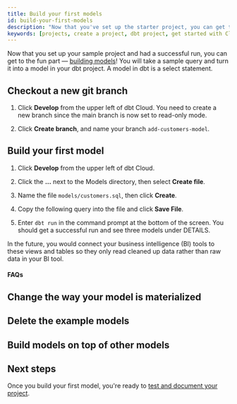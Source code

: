 ```yaml
---
title: Build your first models
id: build-your-first-models
description: "Now that you've set up the starter project, you can get to the fun part — building models!"
keywords: [projects, create a project, dbt project, get started with Cloud]
---
```


Now that you set up your sample project and had a successful run, you can get to the fun part — [building models](/docs/build/sql-models)! You will take a sample query and turn it into a model in your dbt project. A model in dbt is a select statement.

## Checkout a new git branch

1. Click **Develop** from the upper left of dbt Cloud. You need to create a new branch since the main branch is now set to read-only mode. 

2. Click **Create branch**, and name your branch `add-customers-model`.
  
    <Lightbox src="/img/create-branch-new-ide.png" title="Checkout a new branch" />


## Build your first model

1. Click **Develop** from the upper left of dbt Cloud.
2. Click the **...** next to the Models directory, then select **Create file**.  
3. Name the file `models/customers.sql`, then click **Create**.
4. Copy the following query into the file and click **Save File**.

    <Snippet src="tutorial-sql-query" />

5. Enter `dbt run` in the command prompt at the bottom of the screen. You should get a successful run and see three models under DETAILS.

In the future, you would connect your business intelligence (BI) tools to these views and tables so they only read cleaned up data rather than raw data in your BI tool.

#### FAQs

<FAQ src="Runs/checking-logs" />
<FAQ src="Project/which-schema" />
<FAQ src="Models/create-a-schema" />
<FAQ src="Models/run-downtime" />
<FAQ src="Troubleshooting/sql-errors" />

## Change the way your model is materialized

<Snippet src="tutorial-change-way-model-materialized" />

## Delete the example models

<Snippet src="tutorial-delete-example-models" />

## Build models on top of other models

<Snippet src="tutorial-build-models-atop-other-models" />

## Next steps

Once you build your first model, you're ready to [test and document your project](/docs/get-started/getting-started/building-your-first-project/test-and-document-your-project).

<Snippet src="tutorial-next-steps-1st-model" />

